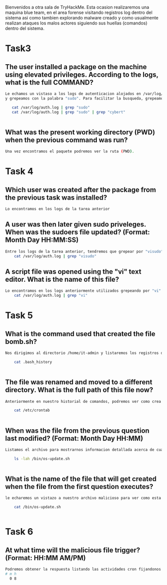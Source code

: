 Bienvenidos a otra sala de TryHackMe. Esta ocasion realizaremos una maquina blue team, en el area forense visitando registros log dentro del sistema asi como tambien explorando malware creado y como usualmente realizan ataques los malos actores siguiendo sus huellas (comandos) dentro del sistema.

# Task3 

 ## The user installed a package on the machine using elevated privileges. According to the logs, what is the full COMMAND?
 
 ```bash
 Le echamos un vistaso a los logs de autenticacion alojados en /var/log/auth.log
 y grepeamos con la palabra "sudo". Para facilitar la busqueda, grepeamos con el respectivo nombre de usuario
 
	cat /var/log/auth.log | grep "sudo"
	cat /var/log/auth.log | grep "sudo" | grep "cybert"
	
```

## What was the present working directory (PWD) when the previous command was run?

```bash
Una vez encontramos el paquete podremos ver la ruta (PWD).
```

# Task 4 

## Which user was created after the package from the previous task was installed?

```bash
Lo encontramos en los logs de la tarea anterior
```

## A user was then later given sudo priveleges. When was the sudoers file updated? (Format: Month Day HH:MM:SS)

```bash
Entre los logs de la tarea anterior, tendremos que grepear por "visudo", que es llamado cuando es editado el archivo /etc/sudoers
	cat /var/log/auth.log | grep "visudo"
```

## A script file was opened using the "vi" text editor. What is the name of this file?

```bash
Lo encontramos en los logs anteriormente utilizados grepeando por "vi"
	cat /var/log/auth.log | grep "vi"
```


# Task 5

## What is the command used that created the file bomb.sh?

```bash
Nos dirigimos al directorio /home/it-admin y listaremos los registros de comandos que se alojan en .bash_history

	cat .bash_history
	
```

## The file was renamed and moved to a different directory. What is the full path of this file now?

```bash
Anteriormente en nuestro historial de comandos, podremos ver como crea una tarea cron, por lo que tendremos que listar las actividades cron alojadas en /etc/crontab

	cat /etc/crontab
	
```

## When was the file from the previous question last modified? (Format: Month Day HH:MM)

```bash
Listamos el archivo para mostrarnos informacion detallada acerca de cuando se creo o modifico el archivo como tambien los permisos que posee.

	ls -lah /bin/os-update.sh
	
```

## What is the name of the file that will get created when the file from the first question executes?

```bash
le echaremos un vistazo a nuestro archivo malicioso para ver como esta armado y ver que mensaje interesante nos responde.

	cat /bin/os-update.sh
	
```

# Task 6

## At what time will the malicious file trigger? (Format: HH:MM AM/PM)

```bash
Podremos obtener la respuesta listando las actividades cron fijandonos en la parte inferior izquierda. Estara listado como
# m h
  0 8
```
